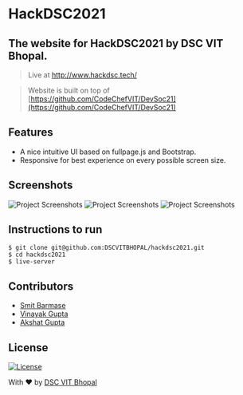 # HackDSC2021

## The website for HackDSC2021 by DSC VIT Bhopal.

> Live at http://www.hackdsc.tech/

> Website is built on top of [https://github.com/CodeChefVIT/DevSoc21](https://github.com/CodeChefVIT/DevSoc21)

## Features

- A nice intuitive UI based on fullpage.js and Bootstrap.
- Responsive for best experience on every possible screen size.

## Screenshots

<img src="https://user-images.githubusercontent.com/24913006/99283067-821c6a00-285a-11eb-8c8d-651144b680a6.png" alt="Project Screenshots">
<img src="https://user-images.githubusercontent.com/24913006/99283208-b1cb7200-285a-11eb-963d-f2352561cc3b.png" alt="Project Screenshots">
<img src="https://user-images.githubusercontent.com/24913006/99283355-e8a18800-285a-11eb-9bbb-c8a427aeafc5.png" alt="Project Screenshots">

## Instructions to run

```
$ git clone git@github.com:DSCVITBHOPAL/hackdsc2021.git
$ cd hackdsc2021
$ live-server
```

## Contributors

- <a href="https://github.com/smitbarmase">Smit Barmase</a>
- <a href="https://github.com/gvinayakgupta">Vinayak Gupta</a>
- <a href="https://github.com/akshatvg">Akshat Gupta</a>

## License

[![License](http://img.shields.io/:license-mit-blue.svg?style=flat-square)](http://badges.mit-license.org)

With :heart: by <a href="http://www.dscvitbhopal.github.io" target="_blank">DSC VIT Bhopal</a>

